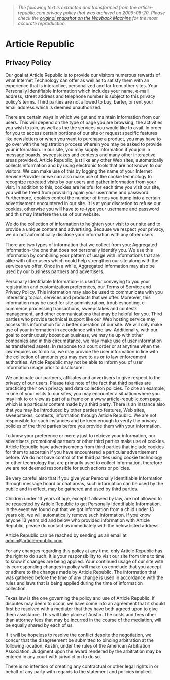 > *The following text is extracted and transformed from the article-republic.com privacy policy that was archived on 2009-06-20. Please check the [original snapshot on the Wayback Machine](https://web.archive.org/web/20090620182616id_/http%3A//www.article-republic.com/privacy.php) for the most accurate reproduction.*

# Article Republic

##  Privacy Policy

Our goal at Article Republic is to provide our visitors numerous rewards of what Internet Technology can offer as well as to satisfy them with an experience that is interactive, personalized and far from other sites. Your Personally Identifiable Information which includes your name, e-mail address, street address and telephone number is subject to this privacy policy's terms. Third parties are not allowed to buy, barter, or rent your email address which is deemed unauthorized.

There are certain ways in which we get and maintain information from our users. This will depend on the type of page you are browsing, the activities you wish to join, as well as the the services you would like to avail. In order for you to access certain portions of our site or request specific features like newsletters or when you want to purchase a product, you may have to go over with the registration process wherein you may be asked to provide your information. In our site, you may supply information if you join in message boards, sweepstakes and contests and many other interactive areas provided. Article Republic, just like any other Web sites, automatically collects information and by using electronic tools that are not known to our visitors. We can make use of this by logging the name of your Internet Service Provider or we can also make use of the cookie technology to recognize repeated visits by our users and gather information from your visit. In addition to this, cookies are helpful for each time you visit our site, you will be freed from providing again your username and password. Furthermore, cookies control the number of times you bump into a certain advertisement encountered in our site. It is at your discretion to refuse our cookies, otherwise you will have to re-type your username and password and this may interfere the use of our website.

We do the collection of information to heighten your visit to our site and to provide a unique content and advertising. Because we respect your privacy, we do not automatically disclose your information with any other users.

There are two types of information that we collect from you: Aggregated Information- the one that does not personally identify you. We use this information by combining your pattern of usage with informations that are alike with other users which could help strengthen our site along with the services we offer. Once in a while, Aggregated Information may also be used by our business partners and advertisers. 

Personally Identifiable Information- is used for conveying to you your registration and customization preferences, our Terms of Service and Privacy Policy. This information may also be used to communicate with you interesting topics, services and products that we offer. Moreover, this information may be used for site administration, troubleshooting, e-commerce processing transactions, sweepstakes and contests management, and other communications that may be helpful for you. Third parties who provide technical support like our Web hosting service may access this information for a better operation of our site. We will only make use of your information in accordance with the law. Additionally, with our goal to continuously boost our business, we may tie up with other companies and in this circumstance, we may make use of user information as transferred assets. In response to a court order or at anytime when the law requires us to do so, we may provide the user information in line with the collection of amounts you may owe to us or to law enforcement authorities. Article Republic may not be able to inform you of user information usage prior to disclosure.

We anticipate our partners, affiliates and advertisers to give respect to the privacy of our users. Please take note of the fact that third parties are practicing their own privacy and data collection policies. To cite an example, in one of your visits to our sites, you may encounter a situation where you may link to or view as part of a frame on a www.article-republic.com page, which is a particular content made by a third party. There is an instance also that you may be introduced by other parties to features, Web sites, sweepstakes, contests, information through Article Republic. We are not responsible for such instances and be keen enough to verify the privacy policies of the third parties before you provide them with your information. 

To know your preference or merely just to retrieve your information, our advertisers, promotional partners or other third parties make use of cookies. Article Republic have advertisements from third parties that include cookies for them to ascertain if you have encountered a particular advertisement before. We do not have control of the third parties using cookie technology or other technology that are primarily used to collect information, therefore we are not deemed responsible for such actions or policies.

Be very careful also that if you give your Personally Identifiable Information through message board or chat areas, such information can be used by the public and in effect, may be gathered and used by third parties. 

Children under 13 years of age, except if allowed by law, are not allowed to be requested by Article Republic to get Personally Identifiable Information. In the event we found out that we got information from a child under 13 years old, we will automatically remove such information. If you know anyone 13 years old and below who provided information with Article Republic, please do contact us immediately with the below listed address. 

Article Republic can be reached by sending us an email at admin@articlerepublic.com 

For any changes regarding this policy at any time, only Article Republic has the right to do such. It is your responsibility to visit our site from time to time to know if changes are being applied. Your continued usage of our site with its corresponding changes in policy will make us conclude that you accept or adhere to the changes made by Article Republic. The information that was gathered before the time of any change is used in accordance with the rules and laws that is being applied during the time of information collection.

Texas law is the one governing the policy and use of Article Republic. If disputes may deem to occur, we have come into an agreement that it should first be resolved with a mediator that they have both agreed upon to give them assistance. This will take place at Austin. The costs and fees other than attorney fees that may be incurred in the course of the mediation, will be equally shared by each of us.

If it will be hopeless to resolve the conflict despite the negotiation, we concur that the disagreement be submitted to binding arbitration at the following location: Austin, under the rules of the American Arbitration Association. Judgment upon the award rendered by the arbitration may be entered in any court with jurisdiction to do so.

There is no intention of creating any contractual or other legal rights in or behalf of any party with regards to the statement and policies implied. 
